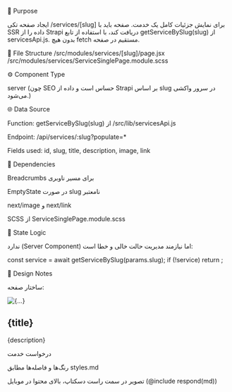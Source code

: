 🎯 Purpose

ایجاد صفحه تکی /services/[slug] برای نمایش جزئیات کامل یک خدمت.
صفحه باید با SSR داده را از Strapi دریافت کند، با استفاده از تابع getServiceBySlug(slug) از servicesApi.js.
بدون هیچ fetch مستقیم در صفحه.

📂 File Structure
/src/modules/services/[slug]/page.jsx
/src/modules/services/ServiceSinglePage.module.scss

⚙️ Component Type

server
(چون SEO حساس است و داده از Strapi بر اساس slug در سرور واکشی می‌شود.)

🌐 Data Source

Function: getServiceBySlug(slug) از /src/lib/servicesApi.js

Endpoint: /api/services/:slug?populate=*
    
Fields used: id, slug, title, description, image, link

🧩 Dependencies

Breadcrumbs برای مسیر ناوبری

EmptyState در صورت slug نامعتبر

next/image و next/link

SCSS از ServiceSinglePage.module.scss

🧠 State Logic

ندارد (Server Component)
اما نیازمند مدیریت حالت خالی و خطا است:

const service = await getServiceBySlug(params.slug);
if (!service) return <EmptyState title="خدمت مورد نظر یافت نشد." />;

🎨 Design Notes

ساختار صفحه:

<section className="service-single">
  <Breadcrumbs />
  <div className="service-single__wrapper">
    <div className="service-single__image">
      <Image src={...} alt={...} />
    </div>
    <div className="service-single__content">
      <h1 className="service-single__title">{title}</h1>
      <p className="service-single__description">{description}</p>
      <Link href={link} className="service-single__cta">درخواست خدمت</Link>
    </div>
  </div>
</section>


رنگ‌ها و فاصله‌ها مطابق styles.md

تصویر در سمت راست دسکتاپ، بالای محتوا در موبایل (@include respond(md))